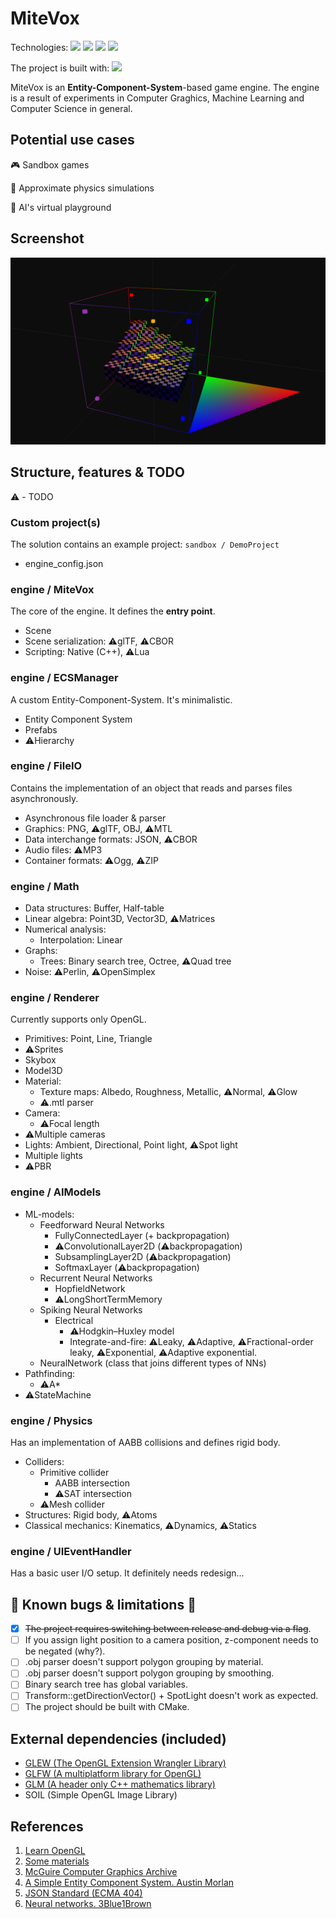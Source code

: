 
# MiteVox

Technologies: 
![](https://img.shields.io/badge/-C++-00599c?style=flat&logo=c%2b%2b&logoColor=white)
![](https://img.shields.io/badge/-OpenGL-5586a4?style=flat&logo=opengl&logoColor=white)
![](https://img.shields.io/badge/-GLSL-5586a4?style=flat&logo=opengl&logoColor=white)
![](https://img.shields.io/badge/-JSON-dddddd?style=flat&logo=json&logoColor=000000)

The project is built with: 
![](https://img.shields.io/badge/-Visual%20Studio%202022-5c2d91?style=flat&logo=visual-studio&logoColor=white)

MiteVox is an **Entity-Component-System**-based game engine. 
The engine is a result of experiments in Computer Graghics, Machine Learning and Computer Science in general. 

## Potential use cases
:video_game: Sandbox games

:rocket: Approximate physics simulations

:robot: AI's virtual playground

## Screenshot
![mitevox_demo](docs/mitevox_demo.png)

## Structure, features & TODO
:warning: - TODO

### Custom project(s)
The solution contains an example project: `sandbox / DemoProject`
- engine_config.json

### engine / MiteVox
The core of the engine. It defines the **entry point**.
- Scene
- Scene serialization: :warning:glTF, :warning:CBOR
- Scripting: Native (C++), :warning:Lua

### engine / ECSManager
A custom Entity-Component-System. It's minimalistic.
- Entity Component System
- Prefabs
- :warning:Hierarchy

### engine / FileIO
Contains the implementation of an object that reads and parses files asynchronously.
- Asynchronous file loader & parser
- Graphics: PNG, :warning:glTF, OBJ, :warning:MTL
- Data interchange formats: JSON, :warning:CBOR
- Audio files: :warning:MP3
- Container formats: :warning:Ogg, :warning:ZIP

### engine / Math
- Data structures: Buffer, Half-table
- Linear algebra: Point3D, Vector3D, :warning:Matrices
- Numerical analysis:
  - Interpolation: Linear
- Graphs:
  - Trees: Binary search tree, Octree, :warning:Quad tree
- Noise: :warning:Perlin, :warning:OpenSimplex

### engine / Renderer
Currently supports only OpenGL.
- Primitives: Point, Line, Triangle
- :warning:Sprites
- Skybox
- Model3D
- Material:
  - Texture maps: Albedo, Roughness, Metallic, :warning:Normal, :warning:Glow
  - :warning:.mtl parser
- Camera:
  - :warning:Focal length
- :warning:Multiple cameras
- Lights: Ambient, Directional, Point light, :warning:Spot light
- Multiple lights
- :warning:PBR

### engine / AIModels
- ML-models:
  - Feedforward Neural Networks
    - FullyConnectedLayer (+ backpropagation)
    - :warning:ConvolutionalLayer2D (:warning:backpropagation)
    - SubsamplingLayer2D (:warning:backpropagation)
    - SoftmaxLayer (:warning:backpropagation)
  - Recurrent Neural Networks
    - HopfieldNetwork
    - :warning:LongShortTermMemory
  - Spiking Neural Networks
    - Electrical
      - :warning:Hodgkin–Huxley model
      - Integrate-and-fire: :warning:Leaky, :warning:Adaptive, :warning:Fractional-order leaky, :warning:Exponential, :warning:Adaptive exponential.
  - NeuralNetwork (class that joins different types of NNs)
- Pathfinding:
  - :warning:A*
- :warning:StateMachine

### engine / Physics
Has an implementation of AABB collisions and defines rigid body.
- Colliders:
  - Primitive collider
    - AABB intersection
    - :warning:SAT intersection
  - :warning:Mesh collider
- Structures: Rigid body, :warning:Atoms
- Classical mechanics: Kinematics, :warning:Dynamics, :warning:Statics

### engine / UIEventHandler
Has a basic user I/O setup. It definitely needs redesign...

## :bug: Known bugs & limitations :bug:
- [X] ~~The project requires switching between release and debug via a flag~~.
- [ ] If you assign light position to a camera position, z-component needs to be negated (why?).
- [ ] .obj parser doesn't support polygon grouping by material.
- [ ] .obj parser doesn't support polygon grouping by smoothing.
- [ ] Binary search tree has global variables.
- [ ] Transform::getDirectionVector() + SpotLight doesn't work as expected.
- [ ] The project should be built with CMake.

## External dependencies (included)
- [GLEW (The OpenGL Extension Wrangler Library)](https://github.com/nigels-com/glew)
- [GLFW (A multiplatform library for OpenGL)](https://github.com/glfw/glfw)
- [GLM (A header only C++ mathematics library)](https://github.com/g-truc/glm)
- SOIL (Simple OpenGL Image Library)

## References
1. [Learn OpenGL](https://learnopengl.com)
2. [Some materials](http://www.it.hiof.no/~borres/j3d/explain/light/p-materials.html)
3. [McGuire Computer Graphics Archive](https://casual-effects.com/g3d/data10/index.html)
4. [A Simple Entity Component System. Austin Morlan](https://austinmorlan.com/posts/entity_component_system)
5. [JSON Standard (ECMA 404)](https://www.ecma-international.org/publications-and-standards/standards/ecma-404/)
6. [Neural networks. 3Blue1Brown](https://www.youtube.com/watch?v=aircAruvnKk&list=PLZHQObOWTQDNU6R1_67000Dx_ZCJB-3pi)

